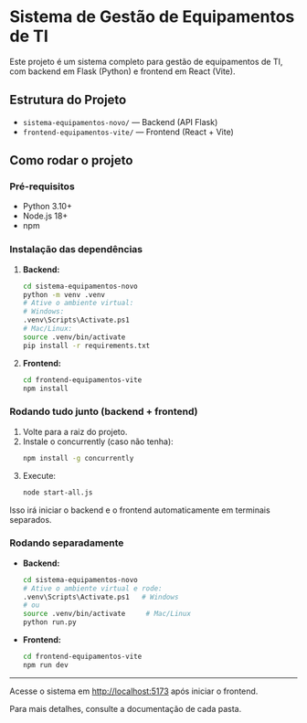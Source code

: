 # Sistema de Gestão de Equipamentos de TI

Este projeto é um sistema completo para gestão de equipamentos de TI, com backend em Flask (Python) e frontend em React (Vite).

## Estrutura do Projeto

- `sistema-equipamentos-novo/` — Backend (API Flask)
- `frontend-equipamentos-vite/` — Frontend (React + Vite)

## Como rodar o projeto

### Pré-requisitos

- Python 3.10+
- Node.js 18+
- npm

### Instalação das dependências

1. **Backend:**
   ```bash
   cd sistema-equipamentos-novo
   python -m venv .venv
   # Ative o ambiente virtual:
   # Windows:
   .venv\Scripts\Activate.ps1
   # Mac/Linux:
   source .venv/bin/activate
   pip install -r requirements.txt
   ```
2. **Frontend:**
   ```bash
   cd frontend-equipamentos-vite
   npm install
   ```

### Rodando tudo junto (backend + frontend)

1. Volte para a raiz do projeto.
2. Instale o concurrently (caso não tenha):
   ```bash
   npm install -g concurrently
   ```
3. Execute:
   ```bash
   node start-all.js
   ```

Isso irá iniciar o backend e o frontend automaticamente em terminais separados.

### Rodando separadamente

- **Backend:**
  ```bash
  cd sistema-equipamentos-novo
  # Ative o ambiente virtual e rode:
  .venv\Scripts\Activate.ps1   # Windows
  # ou
  source .venv/bin/activate     # Mac/Linux
  python run.py
  ```
- **Frontend:**
  ```bash
  cd frontend-equipamentos-vite
  npm run dev
  ```

---

Acesse o sistema em [http://localhost:5173](http://localhost:5173) após iniciar o frontend.

Para mais detalhes, consulte a documentação de cada pasta. 